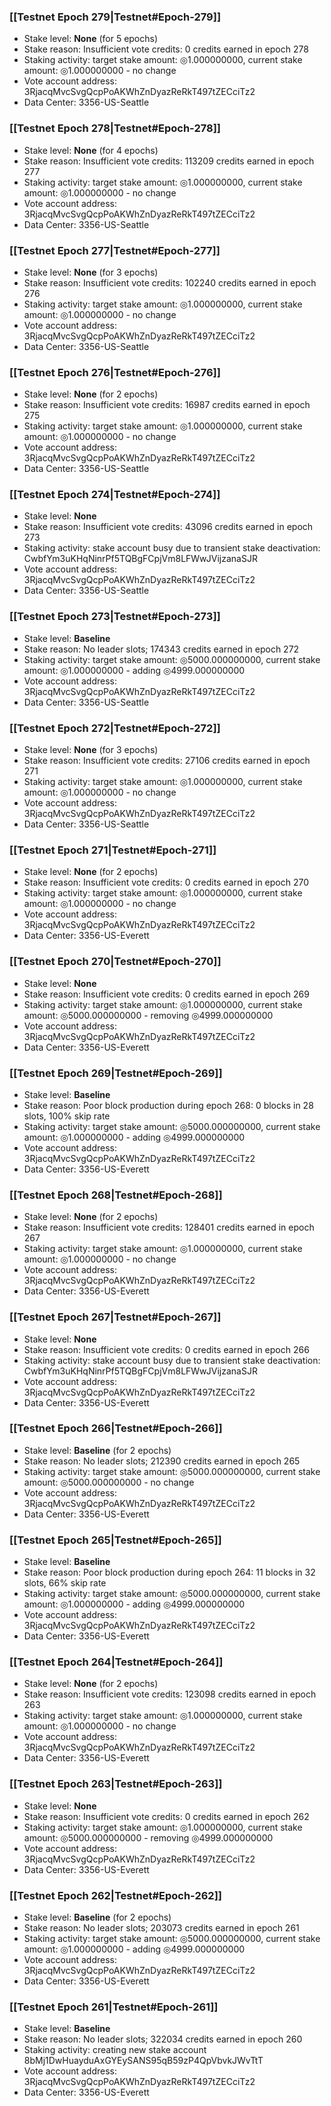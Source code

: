 ### [[Testnet Epoch 279|Testnet#Epoch-279]]
* Stake level: **None** (for 5 epochs)
* Stake reason: Insufficient vote credits: 0 credits earned in epoch 278
* Staking activity: target stake amount: ◎1.000000000, current stake amount: ◎1.000000000 - no change
* Vote account address: 3RjacqMvcSvgQcpPoAKWhZnDyazReRkT497tZECciTz2
* Data Center: 3356-US-Seattle
### [[Testnet Epoch 278|Testnet#Epoch-278]]
* Stake level: **None** (for 4 epochs)
* Stake reason: Insufficient vote credits: 113209 credits earned in epoch 277
* Staking activity: target stake amount: ◎1.000000000, current stake amount: ◎1.000000000 - no change
* Vote account address: 3RjacqMvcSvgQcpPoAKWhZnDyazReRkT497tZECciTz2
* Data Center: 3356-US-Seattle
### [[Testnet Epoch 277|Testnet#Epoch-277]]
* Stake level: **None** (for 3 epochs)
* Stake reason: Insufficient vote credits: 102240 credits earned in epoch 276
* Staking activity: target stake amount: ◎1.000000000, current stake amount: ◎1.000000000 - no change
* Vote account address: 3RjacqMvcSvgQcpPoAKWhZnDyazReRkT497tZECciTz2
* Data Center: 3356-US-Seattle
### [[Testnet Epoch 276|Testnet#Epoch-276]]
* Stake level: **None** (for 2 epochs)
* Stake reason: Insufficient vote credits: 16987 credits earned in epoch 275
* Staking activity: target stake amount: ◎1.000000000, current stake amount: ◎1.000000000 - no change
* Vote account address: 3RjacqMvcSvgQcpPoAKWhZnDyazReRkT497tZECciTz2
* Data Center: 3356-US-Seattle
### [[Testnet Epoch 274|Testnet#Epoch-274]]
* Stake level: **None**
* Stake reason: Insufficient vote credits: 43096 credits earned in epoch 273
* Staking activity: stake account busy due to transient stake deactivation: CwbfYm3uKHqNinrPf5TQBgFCpjVm8LFWwJVijzanaSJR
* Vote account address: 3RjacqMvcSvgQcpPoAKWhZnDyazReRkT497tZECciTz2
* Data Center: 3356-US-Seattle
### [[Testnet Epoch 273|Testnet#Epoch-273]]
* Stake level: **Baseline**
* Stake reason: No leader slots; 174343 credits earned in epoch 272
* Staking activity: target stake amount: ◎5000.000000000, current stake amount: ◎1.000000000 - adding ◎4999.000000000
* Vote account address: 3RjacqMvcSvgQcpPoAKWhZnDyazReRkT497tZECciTz2
* Data Center: 3356-US-Seattle
### [[Testnet Epoch 272|Testnet#Epoch-272]]
* Stake level: **None** (for 3 epochs)
* Stake reason: Insufficient vote credits: 27106 credits earned in epoch 271
* Staking activity: target stake amount: ◎1.000000000, current stake amount: ◎1.000000000 - no change
* Vote account address: 3RjacqMvcSvgQcpPoAKWhZnDyazReRkT497tZECciTz2
* Data Center: 3356-US-Seattle
### [[Testnet Epoch 271|Testnet#Epoch-271]]
* Stake level: **None** (for 2 epochs)
* Stake reason: Insufficient vote credits: 0 credits earned in epoch 270
* Staking activity: target stake amount: ◎1.000000000, current stake amount: ◎1.000000000 - no change
* Vote account address: 3RjacqMvcSvgQcpPoAKWhZnDyazReRkT497tZECciTz2
* Data Center: 3356-US-Everett
### [[Testnet Epoch 270|Testnet#Epoch-270]]
* Stake level: **None**
* Stake reason: Insufficient vote credits: 0 credits earned in epoch 269
* Staking activity: target stake amount: ◎1.000000000, current stake amount: ◎5000.000000000 - removing ◎4999.000000000
* Vote account address: 3RjacqMvcSvgQcpPoAKWhZnDyazReRkT497tZECciTz2
* Data Center: 3356-US-Everett
### [[Testnet Epoch 269|Testnet#Epoch-269]]
* Stake level: **Baseline**
* Stake reason: Poor block production during epoch 268: 0 blocks in 28 slots, 100% skip rate
* Staking activity: target stake amount: ◎5000.000000000, current stake amount: ◎1.000000000 - adding ◎4999.000000000
* Vote account address: 3RjacqMvcSvgQcpPoAKWhZnDyazReRkT497tZECciTz2
* Data Center: 3356-US-Everett
### [[Testnet Epoch 268|Testnet#Epoch-268]]
* Stake level: **None** (for 2 epochs)
* Stake reason: Insufficient vote credits: 128401 credits earned in epoch 267
* Staking activity: target stake amount: ◎1.000000000, current stake amount: ◎1.000000000 - no change
* Vote account address: 3RjacqMvcSvgQcpPoAKWhZnDyazReRkT497tZECciTz2
* Data Center: 3356-US-Everett
### [[Testnet Epoch 267|Testnet#Epoch-267]]
* Stake level: **None**
* Stake reason: Insufficient vote credits: 0 credits earned in epoch 266
* Staking activity: stake account busy due to transient stake deactivation: CwbfYm3uKHqNinrPf5TQBgFCpjVm8LFWwJVijzanaSJR
* Vote account address: 3RjacqMvcSvgQcpPoAKWhZnDyazReRkT497tZECciTz2
* Data Center: 3356-US-Everett
### [[Testnet Epoch 266|Testnet#Epoch-266]]
* Stake level: **Baseline** (for 2 epochs)
* Stake reason: No leader slots; 212390 credits earned in epoch 265
* Staking activity: target stake amount: ◎5000.000000000, current stake amount: ◎5000.000000000 - no change
* Vote account address: 3RjacqMvcSvgQcpPoAKWhZnDyazReRkT497tZECciTz2
* Data Center: 3356-US-Everett
### [[Testnet Epoch 265|Testnet#Epoch-265]]
* Stake level: **Baseline**
* Stake reason: Poor block production during epoch 264: 11 blocks in 32 slots, 66% skip rate
* Staking activity: target stake amount: ◎5000.000000000, current stake amount: ◎1.000000000 - adding ◎4999.000000000
* Vote account address: 3RjacqMvcSvgQcpPoAKWhZnDyazReRkT497tZECciTz2
* Data Center: 3356-US-Everett
### [[Testnet Epoch 264|Testnet#Epoch-264]]
* Stake level: **None** (for 2 epochs)
* Stake reason: Insufficient vote credits: 123098 credits earned in epoch 263
* Staking activity: target stake amount: ◎1.000000000, current stake amount: ◎1.000000000 - no change
* Vote account address: 3RjacqMvcSvgQcpPoAKWhZnDyazReRkT497tZECciTz2
* Data Center: 3356-US-Everett
### [[Testnet Epoch 263|Testnet#Epoch-263]]
* Stake level: **None**
* Stake reason: Insufficient vote credits: 0 credits earned in epoch 262
* Staking activity: target stake amount: ◎1.000000000, current stake amount: ◎5000.000000000 - removing ◎4999.000000000
* Vote account address: 3RjacqMvcSvgQcpPoAKWhZnDyazReRkT497tZECciTz2
* Data Center: 3356-US-Everett
### [[Testnet Epoch 262|Testnet#Epoch-262]]
* Stake level: **Baseline** (for 2 epochs)
* Stake reason: No leader slots; 203073 credits earned in epoch 261
* Staking activity: target stake amount: ◎5000.000000000, current stake amount: ◎1.000000000 - adding ◎4999.000000000
* Vote account address: 3RjacqMvcSvgQcpPoAKWhZnDyazReRkT497tZECciTz2
* Data Center: 3356-US-Everett
### [[Testnet Epoch 261|Testnet#Epoch-261]]
* Stake level: **Baseline**
* Stake reason: No leader slots; 322034 credits earned in epoch 260
* Staking activity: creating new stake account 8bMj1DwHuayduAxGYEySANS95qB59zP4QpVbvkJWvTtT
* Vote account address: 3RjacqMvcSvgQcpPoAKWhZnDyazReRkT497tZECciTz2
* Data Center: 3356-US-Everett